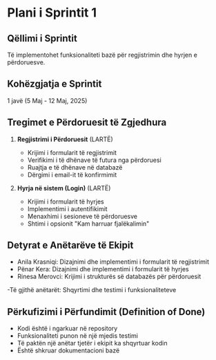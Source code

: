 # Plani i Sprintit 1

## Qëllimi i Sprintit
Të implementohet funksionaliteti bazë për regjistrimin dhe hyrjen e përdoruesve.

## Kohëzgjatja e Sprintit
1 javë (5 Maj - 12 Maj, 2025)

## Tregimet e Përdoruesit të Zgjedhura
1. **Regjistrimi i Përdoruesit** (LARTË)
   - Krijimi i formularit të regjistrimit
   - Verifikimi i të dhënave të futura nga përdoruesi
   - Ruajtja e të dhënave në databazë
   - Dërgimi i email-it të konfirmimit

2. **Hyrja në sistem (Login)** (LARTË)
   - Krijimi i formularit të hyrjes
   - Implementimi i autentifikimit
   - Menaxhimi i sesioneve të përdoruesve
   - Shtimi i opsionit "Kam harruar fjalëkalimin"

## Detyrat e Anëtarëve të Ekipit
- Anila Krasniqi: Dizajnimi dhe implementimi i formularit të regjistrimit
- Pënar Kera: Dizajnimi dhe implementimi i formularit të hyrjes
- Rinesa Merovci: Krijimi i strukturës së databazës për përdoruesit
  
-Të gjithë anëtarët: Shqyrtimi dhe testimi i funksionaliteteve

## Përkufizimi i Përfundimit (Definition of Done)
- Kodi është i ngarkuar në repository
- Funksionaliteti punon në një mjedis testimi
- Të paktën një anëtar tjetër i ekipit ka shqyrtuar kodin
- Është shkruar dokumentacioni bazë
